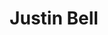 ---
category: Alumni
layout: lab_member
photo: placeholder.png
social:
  github_username: belljustin
title: Justin Bell
---
